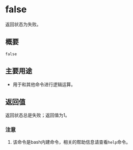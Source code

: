 false
===

返回状态为失败。

## 概要

```shell
false
```

## 主要用途

- 用于和其他命令进行逻辑运算。

## 返回值

返回状态总是失败；返回值为1。


### 注意

1. 该命令是bash内建命令，相关的帮助信息请查看`help`命令。


<!-- Linux命令行搜索引擎：https://jaywcjlove.github.io/linux-command/ -->
